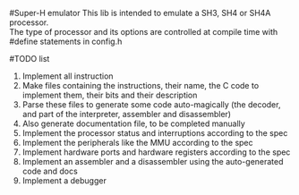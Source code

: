 #Super-H emulator
This lib is intended to emulate a SH3, SH4 or SH4A processor.  
The type of processor and its options are controlled at compile time with #define statements in config.h  

#TODO list
1. Implement all instruction
2. Make files containing the instructions, their name, the C code to implement them, their bits and their description
3. Parse these files to generate some code auto-magically (the decoder, and part of the interpreter, assembler and disassembler)
4. Also generate documentation file, to be completed manually
5. Implement the processor status and interruptions according to the spec
6. Implement the peripherals like the MMU according to the spec
7. Implement hardware ports and hardware registers according to the spec
8. Implement an assembler and a disassembler using the auto-generated code and docs
9. Implement a debugger
